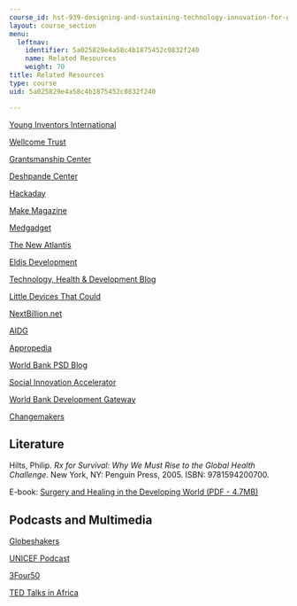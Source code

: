 ```yaml
---
course_id: hst-939-designing-and-sustaining-technology-innovation-for-global-health-practice-spring-2008
layout: course_section
menu:
  leftnav:
    identifier: 5a025829e4a58c4b1875452c0832f240
    name: Related Resources
    weight: 70
title: Related Resources
type: course
uid: 5a025829e4a58c4b1875452c0832f240

---
```


[Young Inventors International](http://www.younginventors.org/)

[Wellcome Trust](http://www.wellcome.ac.uk/)

[Grantsmanship Center](http://www.tgci.com/)

[Deshpande Center](http://web.mit.edu/deshpandecenter/)

[Hackaday](http://www.hackaday.com/)

[Make Magazine](http://www.makezine.com/)

[Medgadget](http://www.medgadget.com/)

[The New Atlantis](http://www.thenewatlantis.com/)

[Eldis Development](http://www.eldis.org/)

[Technology, Health & Development Blog](http://thdblog.wordpress.com/)

[Little Devices That Could](http://littledevicesthatcould.blogspot.com/)

[NextBillion.net](http://www.nextbillion.net/)

[AIDG](http://aidginc.com/)

[Appropedia](http://www.appropedia.org/Welcome_to_Appropedia)

[World Bank PSD Blog](https://blogs.worldbank.org/psd)

[Social Innovation Accelerator](https://www.socialinnovationforum.org/social-innovator-accelerator)

[World Bank Development Gateway](http://www.developmentgateway.org/)

[Changemakers](https://www.changemakers.com/)

Literature
----------

Hilts, Philip. _Rx for Survival: Why We Must Rise to the Global Health Challenge_. New York, NY: Penguin Press, 2005. ISBN: 9781594200700.

E-book: [Surgery and Healing in the Developing World (PDF - 4.7MB)](http://www.dartmouth-hitchcock.org/dhmc-internet-upload/file_collection/geelhoed_surgery.pdf)

Podcasts and Multimedia
-----------------------

[Globeshakers](https://ssir.org/podcasts/category/globeshakers_interviews#)

[UNICEF Podcast](http://www.unicef.org/videoaudio/video_podcast.html)

[3Four50](https://www.health24.com/Medical/Heart/Foods-diet-and-your-heart/3FOUR50-20120721)

[TED Talks in Africa](http://www.ted.com/index.php/themes/africa_the_next_chapter.html)